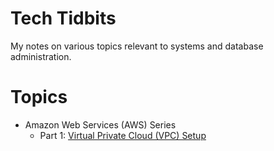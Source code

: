 # Tech Tidbits

My notes on various topics relevant to systems and database administration.

# Topics
  * Amazon Web Services (AWS) Series
    * Part 1: [Virtual Private Cloud (VPC) Setup](aws/vpc)